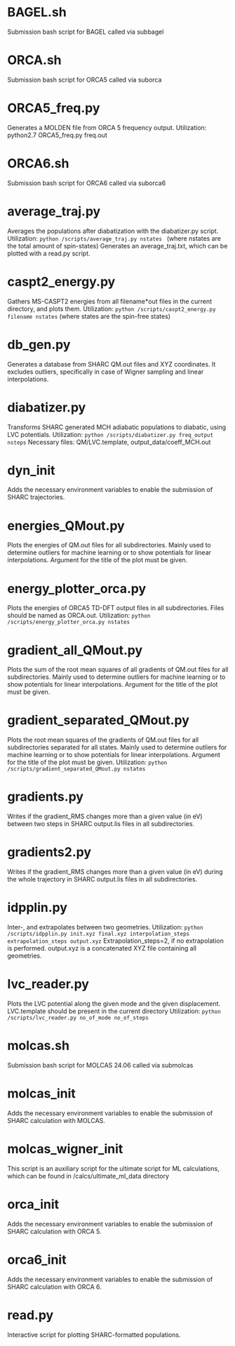 # BAGEL.sh
Submission bash script for BAGEL called via subbagel

# ORCA.sh
Submission bash script for ORCA5 called via suborca

# ORCA5_freq.py
Generates a MOLDEN file from ORCA 5 frequency output.
Utilization: python2.7 ORCA5_freq.py freq.out

# ORCA6.sh
Submission bash script for ORCA6 called via suborca6

# average_traj.py
Averages the populations after diabatization with the diabatizer.py script. 
Utilization: 
``python /scripts/average_traj.py nstates ``
(where nstates are the total amount of spin-states)
Generates an average_traj.txt, which can be plotted with a read.py script.

# caspt2_energy.py
Gathers MS-CASPT2 energies from all filename*out files in the current directory, and plots them.
Utilization: 
``python /scripts/caspt2_energy.py filename nstates`` 
(where states are the spin-free states)

# db_gen.py
Generates a database from SHARC QM.out files and XYZ coordinates. It excludes outliers, specifically in case of Wigner sampling and linear interpolations.

# diabatizer.py
Transforms SHARC generated MCH adiabatic populations to diabatic, using LVC potentials.
Utilization: 
``python /scripts/diabatizer.py freq_output nsteps``
Necessary files: QM/LVC.template, output_data/coeff_MCH.out

# dyn_init
Adds the necessary environment variables to enable the submission of SHARC trajectories.

# energies_QMout.py
Plots the energies of QM.out files for all subdirectories. Mainly used to determine outliers for machine learning or to show potentials for linear interpolations. Argument for the title of the plot must be given.

# energy_plotter_orca.py
Plots the energies of ORCA5 TD-DFT output files in all subdirectories. Files should be named as ORCA.out. 
Utilization: 
``python /scripts/energy_plotter_orca.py nstates``

# gradient_all_QMout.py
Plots the sum of the root mean squares of all gradients of QM.out files for all subdirectories. Mainly used to determine outliers for machine learning or to show potentials for linear interpolations. Argument for the title of the plot must be given.

# gradient_separated_QMout.py
Plots the root mean squares of the gradients of QM.out files for all subdirectories separated for all states. Mainly used to determine outliers for machine learning or to show potentials for linear interpolations. Argument for the title of the plot must be given.
Utilization: 
``python /scripts/gradient_separated_QMout.py nstates``

# gradients.py
Writes if the gradient_RMS changes more than a given value (in eV) between two steps in SHARC output.lis files in all subdirectories. 

# gradients2.py
Writes if the gradient_RMS changes more than a given value (in eV) during the whole trajectory in SHARC output.lis files in all subdirectories.

# idpplin.py
Inter-, and extrapolates between two geometries. 
Utilization: 
``python /scripts/idpplin.py init.xyz final.xyz interpolation_steps extrapolation_steps output.xyz``
Extrapolation_steps=2, if no extrapolation is performed.
output.xyz is a concatenated XYZ file containing all geometries.

# lvc_reader.py
Plots the LVC potential along the given mode and the given displacement. LVC.template should be present in the current directory
Utilization: 
``python /scripts/lvc_reader.py no_of_mode no_of_steps``

# molcas.sh
Submission bash script for MOLCAS 24.06 called via submolcas

# molcas_init
Adds the necessary environment variables to enable the submission of SHARC calculation with MOLCAS.

# molcas_wigner_init
This script is an auxiliary script for the ultimate script for ML calculations, which can be found in /calcs/ultimate_ml_data directory

# orca_init
Adds the necessary environment variables to enable the submission of SHARC calculation with ORCA 5.

# orca6_init
Adds the necessary environment variables to enable the submission of SHARC calculation with ORCA 6.

# read.py
Interactive script for plotting SHARC-formatted populations.

